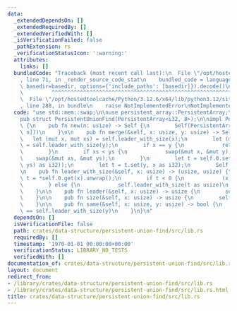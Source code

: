 ```yaml
---
data:
  _extendedDependsOn: []
  _extendedRequiredBy: []
  _extendedVerifiedWith: []
  _isVerificationFailed: false
  _pathExtension: rs
  _verificationStatusIcon: ':warning:'
  attributes:
    links: []
  bundledCode: "Traceback (most recent call last):\n  File \"/opt/hostedtoolcache/Python/3.12.6/x64/lib/python3.12/site-packages/onlinejudge_verify/documentation/build.py\"\
    , line 71, in _render_source_code_stat\n    bundled_code = language.bundle(stat.path,\
    \ basedir=basedir, options={'include_paths': [basedir]}).decode()\n          \
    \         ^^^^^^^^^^^^^^^^^^^^^^^^^^^^^^^^^^^^^^^^^^^^^^^^^^^^^^^^^^^^^^^^^^^^^^^^^^^^^^^^^\n\
    \  File \"/opt/hostedtoolcache/Python/3.12.6/x64/lib/python3.12/site-packages/onlinejudge_verify/languages/rust.py\"\
    , line 288, in bundle\n    raise NotImplementedError\nNotImplementedError\n"
  code: "use std::mem::swap;\n\nuse persistent_array::PersistentArray;\n\n#[derive(Clone)]\n\
    pub struct PersistentUnionFind(PersistentArray<i32, 8>);\n\nimpl PersistentUnionFind\
    \ {\n    pub fn new(n: usize) -> Self {\n        Self(PersistentArray::from(vec![-1;\
    \ n]))\n    }\n\n    pub fn merge(&self, x: usize, y: usize) -> Self {\n     \
    \   let (mut x, mut xs) = self.leader_with_size(x);\n        let (mut y, mut ys)\
    \ = self.leader_with_size(y);\n        if x == y {\n            return self.clone();\n\
    \        }\n        if xs < ys {\n            swap(&mut x, &mut y);\n        \
    \    swap(&mut xs, &mut ys);\n        }\n        let t = self.0.set(x, -((xs +\
    \ ys) as i32));\n        let t = t.set(y, x as i32);\n        Self(t)\n    }\n\
    \n    pub fn leader_with_size(&self, x: usize) -> (usize, usize) {\n        let\
    \ t = *self.0.get(x).unwrap();\n        if t < 0 {\n            (x, -t as usize)\n\
    \        } else {\n            self.leader_with_size(t as usize)\n        }\n\
    \    }\n\n    pub fn leader(&self, x: usize) -> usize {\n        self.leader_with_size(x).0\n\
    \    }\n\n    pub fn size(&self, x: usize) -> usize {\n        self.leader_with_size(x).1\n\
    \    }\n\n    pub fn same(&self, x: usize, y: usize) -> bool {\n        self.leader_with_size(x)\
    \ == self.leader_with_size(y)\n    }\n}\n"
  dependsOn: []
  isVerificationFile: false
  path: crates/data-structure/persistent-union-find/src/lib.rs
  requiredBy: []
  timestamp: '1970-01-01 00:00:00+00:00'
  verificationStatus: LIBRARY_NO_TESTS
  verifiedWith: []
documentation_of: crates/data-structure/persistent-union-find/src/lib.rs
layout: document
redirect_from:
- /library/crates/data-structure/persistent-union-find/src/lib.rs
- /library/crates/data-structure/persistent-union-find/src/lib.rs.html
title: crates/data-structure/persistent-union-find/src/lib.rs
---
```

